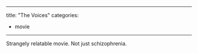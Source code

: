 ---
title: "The Voices"
categories:
  - movie
----

Strangely relatable movie. Not just schizophrenia.
